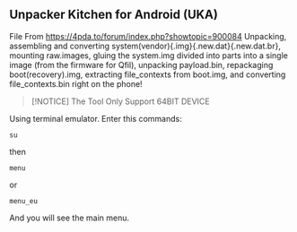 ## Unpacker Kitchen for Android (UKA)
File From https://4pda.to/forum/index.php?showtopic=900084
 Unpacking, assembling and converting system(vendor){.img}{.new.dat}{.new.dat.br},
 mounting raw.images, gluing the system.img divided into parts into a single image (from the firmware for Qfil),
 unpacking payload.bin, repackaging boot(recovery).img,
 extracting file_contexts from boot.img,
 and converting file_contexts.bin right on the phone!
> [!NOTICE]
 > The Tool Only Support 64BIT DEVICE


Using terminal emulator.
Enter this commands:

	su

then

	menu
or
```
menu_eu
```
 And you will see the main menu.
